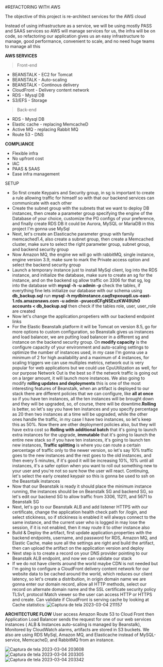 #REFACTORING WITH AWS 

The objective of this project is re-architect services for the AWS cloud  

Instead of using infrastructure as a service, we will be using mostly PASS and SAAS services so AWS will manage services for us, the infra will be on code, so refactoring our application gives us an easy infrastructure to manage, good performance, convenient to scale, and no need huge teams to manage all this
 

**AWS SERVICES**
> Front-end
- BEANSTALK - EC2 for Tomcat
- BEANSTALK - Auto-scaling 
- BEANSTALK - Continous delivery 
- CloudFront - Delivery content network 
- RDS - Mysql DB 
- S3/EFS - Storage 

> Back-end 
- RDS - Mysql DB 
- Elastic cache - replacing MemcacheD
- Active MQ - replacing Rabbit MQ
- Route 53 - DNS



**COMPLIANCE** 
- Flexible infra
- No upfront cost
- IAC 
- PAAS & SAAS 
- Ease infra management  

SETUP  
- So first create Keypairs and Security group, in sg is important to create a rule allowing traffic for himself so with that our backend services can communicate with each other 
- Create the subnet group with the subnets that we want to deploy DB instances, then create a parameter group specifying the engine of the Database of your choice, customize the PG configs of your preference, and finally create RDS DB it could be Aurora, MySQL or MariaDB in this project I'm gonna use MySql
- Next, let's create an Elasticache parameter group with family memcached1.4, also create a subnet group, then create a Memcached cluster, make sure to select the right parameter group, subnet group, and backend security group
- Now Amazon MQ, the engine we will go with rabbitMQ, single instance, engine version 3.9, make sure to mark the Private access option and select the backend security group 
- Launch a temporary instance just to install MySql client, log into the RDS instance, and initialize the database, make sure to create an sg for the instance, and on the backend sg allow traffic on 3306 for that sg, log into the database with **mysql -h <endpoint> -u admin -p<password>** check the tables, if everything fine lets initialize our database with our schema using **db_backup.sql** run **mysql -h mydbinstance.caq9xpxouqdi.us-east-1.rds.amazonaws.com -u admin -pvuecdCFgNSExzKW49Uh0 accounts < db_backup.sql** then check if the tables role, user, user_role are created 
- Now let's change the application.propetiers with our backend endpoint links 
- For the Elastic Beanstalk platform it will be Tomcat on version 8.5, go for more options to custom configuration, so Beanstalk gives us instances and load balancer, we are putting load balancer in a different sg and instance on the backend security group. On **modify capacity** is the configure capacity of your environment and auto-scaling settings to optimize the number of instances used, in my case I'm gonna use a minimum of 2 for high availability and a maximum of 4 instances, for scaling triggers we can use multiples metrics, network out is very popular for web applications but we could use CpuUtilization as well, for our purpose Network Out is the best so if the network traffic is going out on a larger amount, it will launch more instances. We also going to modify **rolling updates and deployments** this is one of the most interesting features of Beanstalk, when an artifact is deployed to our stack there are different policies that we can configure, like **all at once** so if you have ten instances, all the ten instances will be brought down and they will be upgraded, so, of course, there will be downtime.**Rolling** is better, so let's say you have ten instances and you specify percentage as 20 then two instances at a time will be upgraded, while the other ones handle the traffic, in my case I have two instances, so let's keep this as 50%. Now there are other deployment policies also, but they will have extra cost so **Rolling with additional batch**  that it's going to launch extra instances for the upgrade, **immutable** that it's going to launch the entire new stack so if you have ten instances, it's going to launch ten new instances, **Traffic splitting** is where you can route a certain percentage of traffic only to the newer version, so let's say 10% traffic goes to the new instances and the rest goes to the old instances, and then every 5 minutes, if it's good it will be increasing 10%, 10% until all instances, it's a safer option when you want to roll out something new to your user and you're not so sure how the user will react. Continuing, let's select the early created keypair so this is gonna be used to ssh on the Beasntalk instances
- Now that our Beanstalk is ready it should place the minimum instance running, the instances should be on Beanstalk SG and backend SG, so let's edit our backend SG to allow traffic from 3306, 11211, and 5671 to Beanstalk SG
- Next, let's go to our Beanstalk ALB and add listener HTTPS with our certificate, change the application health check path for /login, and select stickiness, so  if stickiness is enabled it will always connect to the same instance, and the current user who is logged in may lose the session, if it is not enabled, then it may route it to other instance also
- Build & Deploy the artifact, first update application.properties with the backend endpoints, username, and password for RDS, Amazon MQ, and Elastic Cache, make sure all the settings are right and build the artifact, then can upload the artifact on the application version and deploy 
- Next step is to create a record on your DNS provider pointing to our Beanstalk ALB endpoint, and now we can validate our stack 
- If we do not have clients around the world maybe CDN is not needed but I'm going to configure a CloudFront delivery content network for our website data to be cached around the world, which reduces our client latency, so let's create a distribution, in origin domain name we are gonna enter our domain record, allow all HTTP methods, select our record on alternate domain name and the SSL certificate security policy TLSv1, protocol Match viewer so the user can access HTTP or HTTPS and create. Can validate if CloudFront is serving cache by looking at Cache statistics: 
![Captura de tela 2023-03-04 211157](https://user-images.githubusercontent.com/95035624/222935400-bcfd5c03-32ef-499e-b7be-9deae20a9b9a.png)

**ARCHITECTURE FLOW** 
User access Amazon Route 53 to Cloud Front then Application Load Balancer sends the request for one of our web services instances ( ALB & Instances auto-scaling is managed by Beanstalk), Monitored by CloudWatch alarms, artifacts are stored in S3 buckets. We also are using RDS MySql, Amazon MQ, and Elasticache instead of MySQL-service, MemcacheD, and RabbitMQ from an instance.


![Captura de tela 2023-03-04 203608](https://user-images.githubusercontent.com/95035624/222935404-455d66b6-5696-4365-853f-6591309c705a.png)
![Captura de tela 2023-03-04 203305](https://user-images.githubusercontent.com/95035624/222935409-3735c4a0-2184-4c4c-8c6d-c39d082d8425.png)
![Captura de tela 2023-03-04 203342](https://user-images.githubusercontent.com/95035624/222935414-18bb6ffc-3c32-439e-8129-edd6e091e4ab.png)


